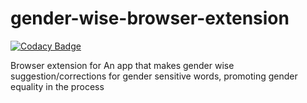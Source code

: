 # gender-wise-browser-extension

[![Codacy Badge](https://api.codacy.com/project/badge/Grade/6e11c05b17c7430b8c1970250ba8e862)](https://app.codacy.com/gh/BuildForSDGCohort2/gender-wise-browser-extension?utm_source=github.com&utm_medium=referral&utm_content=BuildForSDGCohort2/gender-wise-browser-extension&utm_campaign=Badge_Grade_Settings)

Browser extension for An app that makes gender wise suggestion/corrections for gender sensitive words, promoting gender equality in the process
